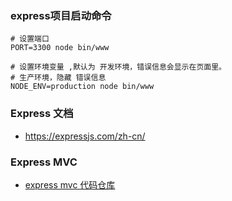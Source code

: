 ### express项目启动命令


```
# 设置端口
PORT=3300 node bin/www

# 设置环境变量 ,默认为 开发环境，错误信息会显示在页面里。
# 生产环境，隐藏 错误信息
NODE_ENV=production node bin/www
```

### Express 文档

- https://expressjs.com/zh-cn/

### Express MVC

- [express mvc 代码仓库](https://github.com/slTrust/express-demo/tree/f9d76187a9a685d41f0cfa99845d4e08ae9352be)

